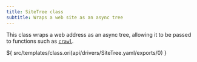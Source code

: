 ```yaml
---
title: SiteTree class
subtitle: Wraps a web site as an async tree
---
```


This class wraps a web address as an async tree, allowing it to be passed to functions such as
[`crawl`](/builtins/dev/crawl.html).

${ src/templates/class.ori(api/drivers/SiteTree.yaml/exports/0) }
